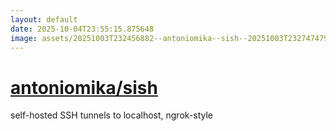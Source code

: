 ```yaml
---
layout: default
date: 2025-10-04T23:55:15.875648
image: assets/20251003T232456882--antoniomika--sish--20251003T232747479--cropped.png
---
```


# [antoniomika/sish](https://github.com/antoniomika/sish)

self-hosted SSH tunnels to localhost, ngrok-style
